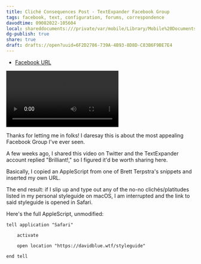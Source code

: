 ```yaml
---
title: Cliché Consequences Post - TextExpander Facebook Group
tags: facebook, text, configuration, forums, correspondence
davodtime: 09082022-105604
local: shareddocuments:///private/var/mobile/Library/Mobile%20Documents/iCloud~md~obsidian/Documents/OBSHIDDIAN/drafts/6F2D2786-739A-4B93-8D8D-C83B6F9BE7E4.md
dg-publish: true
share: true
draft: drafts://open?uuid=6F2D2786-739A-4B93-8D8D-C83B6F9BE7E4
---
```


- [Facebook URL](https://www.facebook.com/1175641035/videos/477596977215964/)

<video controls>
  <source src="https://user-images.githubusercontent.com/43663476/149619687-2b2e805e-2208-4e77-bf0a-e4a1bef083e8.mov">
</video>

Thanks for letting me in folks! I daresay this is about the most appealing Facebook Group I've ever seen.

A few weeks ago, I shared this video on Twitter and the TextExpander account replied "Brilliant!," so I figured it'd be worth sharing here.

Basically, I copied an AppleScript from one of Brett Terpstra's snippets and inserted my own URL. 

The end result: if I slip up and type out any of the no-no clichés/platitudes listed in my personal styleguide on macOS, I am interrupted and the link to said styleguide is opened in Safari.

Here's the full AppleScript, unmodified:

```
tell application "Safari"
	
	activate
	
	open location "https://davidblue.wtf/styleguide"
	
end tell
```